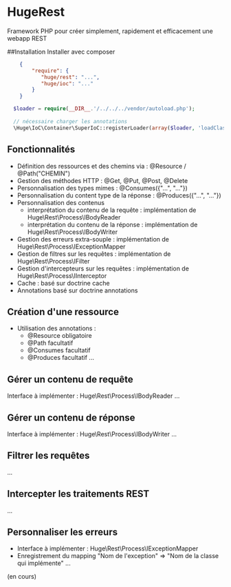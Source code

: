 HugeRest
========

Framework PHP pour créer simplement, rapidement et efficacement une webapp REST

##Installation
Installer avec composer
``` json
    {
        "require": {
           "huge/rest": "...",
           "huge/ioc": "..."
        }
    }
```

```php
  $loader = require(__DIR__.'/../../../vendor/autoload.php');
  
  // nécessaire charger les annotations
  \Huge\IoC\Container\SuperIoC::registerLoader(array($loader, 'loadClass'));
```

## Fonctionnalités
* Définition des ressources et des chemins via : @Resource / @Path("CHEMIN")
* Gestion des méthodes HTTP : @Get, @Put, @Post, @Delete
* Personnalisation des types mimes : @Consumes({"...", "..."})
* Personnalisation du content type de la réponse : @Produces({"...", "..."})
* Personnalisation des contenus
  * interprétation du contenu de la requête  : implémentation de Huge\Rest\Process\IBodyReader
  * interprétation du contenu de la réponse  : implémentation de Huge\Rest\Process\IBodyWriter
* Gestion des erreurs extra-souple : implémentation de Huge\Rest\Process\IExceptionMapper
* Gestion de filtres sur les requêtes : implémentation de Huge\Rest\Process\IFilter
* Gestion d'intercepteurs sur les requêtes : implémentation de Huge\Rest\Process\IInterceptor
* Cache : basé sur doctrine cache
* Annotations basé sur doctrine annotations

## Création d'une ressource
* Utilisation des annotations :
    * @Resource obligatoire
    * @Path facultatif
    * @Consumes facultatif
    * @Produces facultatif
...

## Gérer un contenu de requête
Interface à implémenter : Huge\Rest\Process\IBodyReader
...

## Gérer un contenu de réponse
Interface à implémenter : Huge\Rest\Process\IBodyWriter
...

## Filtrer les requêtes
...

## Intercepter les traitements REST
...

## Personnaliser les erreurs
- Interface à implémenter : Huge\Rest\Process\IExceptionMapper
- Enregistrement du mapping "Nom de l'exception" => "Nom de la classe qui implémente"
...


(en cours)
